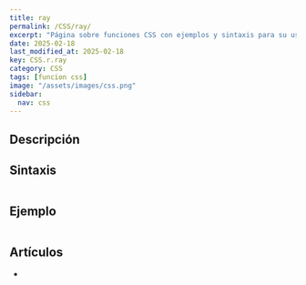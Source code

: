 ```yaml
---
title: ray
permalink: /CSS/ray/
excerpt: "Página sobre funciones CSS con ejemplos y sintaxis para su uso."
date: 2025-02-18
last_modified_at: 2025-02-18
key: CSS.r.ray
category: CSS
tags: [funcion css]
image: "/assets/images/css.png"
sidebar:
  nav: css
---
```


## Descripción


## Sintaxis


```css

```


## Ejemplo


```css

```


## Artículos

- 
